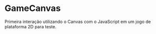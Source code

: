 # GameCanvas
Primeira interação utilizando o Canvas com o JavaScript em um jogo de plataforma 2D para teste.
